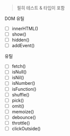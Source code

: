 > 필히 테스트 & 타입이 포함

DOM 유틸

- [ ] innerHTML()
- [ ] show()
- [ ] hidden()
- [ ] addEvent()

유틸

- [ ] fetch()
- [ ] isNull()
- [ ] isNil()
- [ ] isNumber()
- [ ] isFunction()
- [ ] shuffle()
- [ ] pick()
- [ ] omit()
- [ ] memoize()
- [ ] debounce()
- [ ] throttle()
- [ ] clickOutside()
